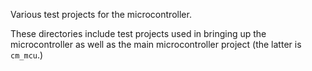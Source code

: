 Various test projects for the microcontroller.

These directories include test projects used in bringing up the microcontroller as well as the main microcontroller project (the latter is `cm_mcu`.)
